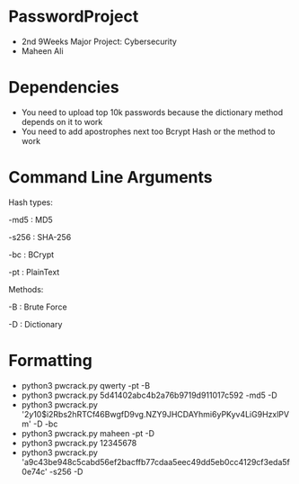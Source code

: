 # PasswordProject 
- 2nd 9Weeks Major Project: Cybersecurity
- Maheen Ali 

# Dependencies 
- You need to upload top 10k passwords because the dictionary method depends on it to work
- You need to add apostrophes next too Bcrypt Hash or the method to work 

# Command Line Arguments 

Hash types:

-md5 : MD5

-s256 : SHA-256

-bc : BCrypt

-pt : PlainText

Methods:

-B : Brute Force 

-D : Dictionary

# Formatting 
- python3 pwcrack.py qwerty -pt -B
- python3 pwcrack.py 5d41402abc4b2a76b9719d911017c592 -md5 -D
- python3 pwcrack.py '$2y$10$i2Rbs2hRTCf46BwgfD9vg.NZY9JHCDAYhmi6yPKyv4LiG9HzxlPVm' -D -bc
- python3 pwcrack.py maheen -pt -D   
- python3 pwcrack.py 12345678
- python3 pwcrack.py 'a9c43be948c5cabd56ef2bacffb77cdaa5eec49dd5eb0cc4129cf3eda5f0e74c' -s256 -D


